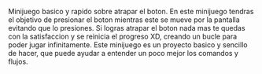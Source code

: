 Minijuego basico y rapido sobre atrapar el boton.
En este minijuego tendras el objetivo de presionar el boton mientras este se mueve por la pantalla evitando que lo presiones.
Si logras atrapar el boton nada mas te quedas con la satisfaccion y se reinicia el progreso XD, creando un bucle para poder jugar infinitamente.
Este minijuego es un proyecto basico y sencillo de hacer, que puede ayudar a entender un poco mejor los comandos y flujos.
